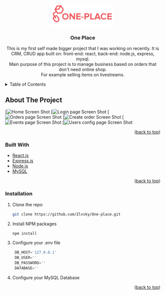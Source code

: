 <div id="top"></div>


<!-- PROJECT LOGO -->
<br />
<div align="center">
  <a href="https://github.com/Zlvsky/One-place">
    <img src="readmeimages/logo.png" alt="Logo" width="200" height="70">
  </a>

<h3 align="center">One Place</h3>

  <p align="center">
    This is my first self made bigger project that I was working on recently. It is CRM, CRUD app built on: front-end: react, back-end: node.js, express, mysql.
    <br />
    Main purpose of this project is to manage business based on orders that don't need online shop.
    <br />
    For example selling items on livestreams.
    <br />
  </p>
</div>



<!-- TABLE OF CONTENTS -->
<details>
  <summary>Table of Contents</summary>
  <ol>
    <li>
      <a href="#about-the-project">About The Project</a>
      <ul>
        <li><a href="#built-with">Built With</a></li>
      </ul>
    </li>
    <li>
      <a href="#getting-started">Getting Started</a>
      <ul>
        <li><a href="#prerequisites">Prerequisites</a></li>
        <li><a href="#installation">Installation</a></li>
      </ul>
    </li>
    <li><a href="#usage">Usage</a></li>
    <li><a href="#roadmap">Roadmap</a></li>
    <li><a href="#contributing">Contributing</a></li>
    <li><a href="#license">License</a></li>
    <li><a href="#contact">Contact</a></li>
    <li><a href="#acknowledgments">Acknowledgments</a></li>
  </ol>
</details>



<!-- ABOUT THE PROJECT -->
## About The Project

[![Home Screen Shot][home-screenshot]
[![Login page Screen Shot][login-screenshot]
[![Orders page Screen Shot][orders-screenshot]
[![Create order Screen Shot][createorder-screenshot]
[![Events page Screen Shot][events-screenshot]
[![Users config page Screen Shot][users-screenshot]

<p align="right">(<a href="#top">back to top</a>)</p>



### Built With

* [React.js](https://reactjs.org/)
* [Express.js](https://expressjs.com/)
* [Node.js](https://nodejs.org/en/)
* [MySQL](https://www.mysql.com/)

<p align="right">(<a href="#top">back to top</a>)</p>



<!-- GETTING STARTED -->
### Installation

1. Clone the repo
   ```sh
   git clone https://github.com/Zlvsky/One-place.git
   ```
2. Install NPM packages
   ```sh
   npm install
   ```
3. Configure your .env file
   ```js
    DB_HOST='127.0.0.1'
    DB_USER=''
    DB_PASSWORD=''
    DATABASE=''
   ```
4. Configure your MySQL Database

<p align="right">(<a href="#top">back to top</a>)</p>





<!-- MARKDOWN LINKS & IMAGES -->
[home-screenshot]: images/home.png
[login-screenshot]: images/login.png
[orders-screenshot]: images/orders.png
[createorder-screenshot]: images/createorder.png
[events-screenshot]: images/events.png
[users-screenshot]: images/users.png
